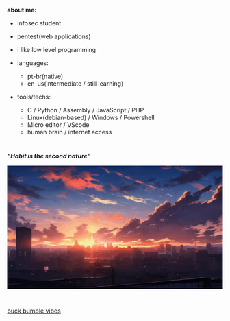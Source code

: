 **about me:**
  
  - infosec student
  - pentest(web applications)
  - i like low level programming
    
- languages:
  
    - pt-br(native)
    - en-us(intermediate / still learning)

- tools/techs:
  
  - C / Python / Assembly / JavaScript / PHP
  - Linux(debian-based) / Windows / Powershell
  - Micro editor / VScode 
  - human brain / internet access 


#

***"Habit is the second nature"***

![sunset](sunset.gif)



#

[buck bumble vibes](https://www.youtube.com/watch?v=tqU3tsZ-Grk&list=PLZfsi4swxKOKy5nClqWdCKIBGCV1lmqwP)


